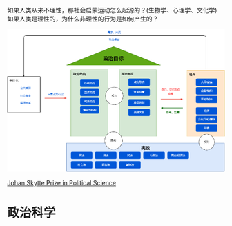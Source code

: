 如果人类从来不理性，那社会启蒙运动怎么起源的？(生物学、心理学、文化学)
如果人类是理性的，为什么非理性的行为是如何产生的？

![](image/political.drawio.png)

[Johan Skytte Prize in Political Science](https://en.wikipedia.org/wiki/Johan_Skytte_Prize_in_Political_Science)

# 政治科学
